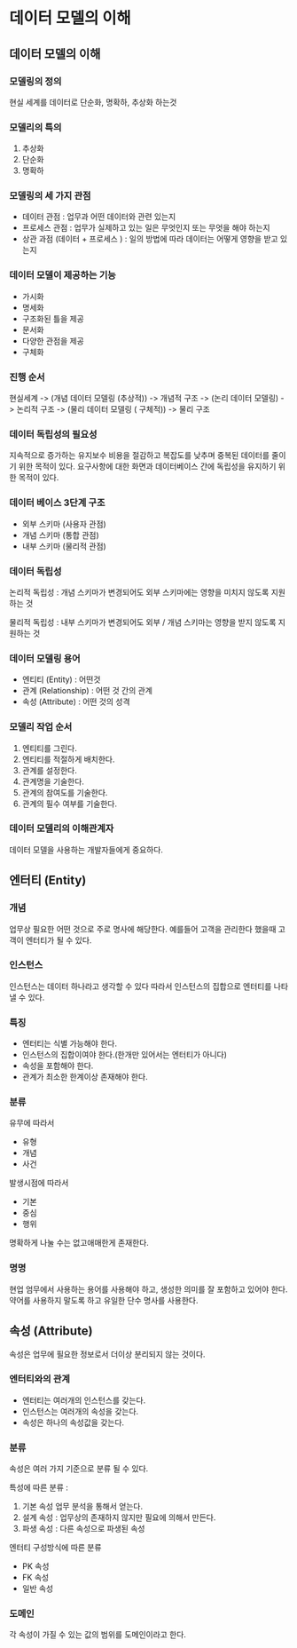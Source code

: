 # 데이터 모델의 이해

## 데이터 모델의 이해

### 모델링의 정의

현실 세계를 데이터로 단순화, 명확하, 추상화 하는것

### 모델리의 특의

1. 추상화
2. 단순화
3. 명확하

### 모델링의 세 가지 관점

- 데이터 관점 : 업무과 어떤 데이터와 관련 있는지
- 프로세스 관점 : 업무가 실제하고 있는 일은 무엇인지 또는 무엇을 해야 하는지
- 상관 과점 (데이터 + 프로세스 ) : 일의 방법에 따라 데이터는 어떻게 영향을 받고 있는지

### 데이터 모델이 제공하는 기능

- 가시화
- 명세화
- 구조화된 틀을 제공
- 문서화
- 다양한 관점을 제공
- 구체화

### 진행 순서

현실세계 -> (개념 데이터 모델링 (추상적)) -> 개념적 구조 -> (논리 데이터 모델링) -> 논리적 구조 -> (물리 데이터 모델링 ( 구체적)) -> 물리 구조

### 데이터 독립성의 필요성

지속적으로 증가하는 유지보수 비용을 절감하고 복잡도를 낮추며 중복된 데이터를 줄이기 위한 목적이 있다. 요구사항에 대한 화면과 데이터베이스 간에 독립성을 유지하기 위한 목적이 있다.

### 데이터 베이스 3단계 구조

- 외부 스키마 (사용자 관점)
- 개념 스키마 (통합 관점)
- 내부 스키마 (물리적 관점)

### 데이터 독립성

논리적 독립성 : 개념 스키마가 변경되어도 외부 스키마에는 영향을 미치지 않도록 지원하는 것

물리적 독립성 : 내부 스키마가 변경되어도 외부 / 개념 스키마는 영향을 받지 않도록 지원하는 것

### 데이터 모델링 용어

- 엔티티 (Entity) : 어떤것
- 관계 (Relationship) : 어떤 것 간의 관계
- 속성 (Attribute) : 어떤 것의 성격

### 모델리 작업 순서

1. 엔티티를 그린다.
2. 엔티티를 적절하게 배치한다.
3. 관계를 설정한다.
4. 관계명을 기술한다.
5. 관계의 참여도를 기술한다.
6. 관계의 필수 여부를 기술한다.

### 데이터 모델리의 이해관계자

데이터 모델을 사용하는 개발자들에게 중요하다.

## 엔터티 (Entity)

### 개념

업무상 필요한 어떤 것으로 주로 명사에 해당한다. 예를들어 고객을 관리한다 했을때 고객이 엔터티가 될 수 있다.

### 인스턴스

인스턴스는 데이터 하나라고 생각할 수 있다 따라서 인스턴스의 집합으로 엔터티를 나타낼 수 있다.

### 특징

- 엔터티는 식별 가능해야 한다.
- 인스턴스의 집합이여야 한다.(한개만 있어서는 엔터티가 아니다)
- 속성을 포함해야 한다.
- 관계가 최소한 한계이상 존재해야 한다.

### 분류

유무에 따라서

- 유형
- 개념
- 사건

발생시점에 따라서

- 기본
- 중심
- 행위

명확하게 나눌 수는 없고애매한게 존재한다.

### 명명

현업 엄무에서 사용하는 용어를 사용해야 하고, 생성한 의미를 잘 포함하고 있어야 한다. 약어를 사용하지 말도록 하고 유일한 단수 명사를 사용한다.

## 속성 (Attribute)

속성은 업무에 필요한 정보로서 더이상 분리되지 않는 것이다.

### 엔터티와의 관계

- 엔터티는 여러개의 인스턴스를 갖는다.
- 인스턴스는 여러개의 속성을 갖는다.
- 속성은 하나의 속성값을 갖는다.

### 분류

속성은 여러 가지 기준으로 분류 될 수 있다.

특성에 따른 분류 :

1. 기본 속성 업무 분석을 통해서 얻는다.
2. 설계 속성 : 업무상의 존재하지 않지만 필요에 의해서 만든다.
3. 파생 속성 : 다른 속성으로 파생된 속성

엔터티 구성방식에 따른 분류

- PK 속성
- FK 속성
- 일반 속성

### 도메인

각 속성이 가질 수 있는 값의 범위를 도메인이라고 한다.
